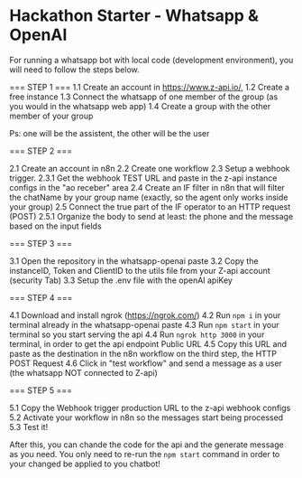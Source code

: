# Hackathon Starter - Whatsapp & OpenAI

For running a whatsapp bot with local code (development environment), you will need to follow the steps below.


=== STEP 1 ===
1.1 Create an account in https://www.z-api.io/, 
1.2 Create a free instance
1.3 Connect the whatsapp of one member of the group (as you would in the whatsapp web app)
1.4 Create a group with the other member of your group

Ps: one will be the assistent, the other will be the user

=== STEP 2 ===

2.1 Create an account in n8n 
2.2 Create one workflow
2.3 Setup a webhook trigger. 
2.3.1 Get the webhook TEST URL and paste in the z-api instance configs in the "ao receber" area
2.4 Create an IF filter in n8n that will filter the chatName by your group name (exactly, so the agent only works inside your group)
2.5 Connect the true part of the IF operator to an HTTP request (POST)
2.5.1 Organize the body to send at least: the phone and the message based on the input fields

=== STEP 3 ===

3.1 Open the repository in the whatsapp-openai paste
3.2 Copy the instanceID, Token and ClientID to the utils file from your Z-api account (security Tab)
3.3 Setup the .env file with the openAI apiKey

=== STEP 4 ===

4.1 Download and install ngrok (https://ngrok.com/)
4.2 Run `npm i` in your terminal already in the whatsapp-openai paste
4.3 Run `npm start` in your terminal so you start serving the api
4.4 Run `ngrok http 3000` in your terminal, in order to get the api endpoint Public URL
4.5 Copy this URL and paste as the destination in the n8n workflow on the third step, the HTTP POST Request
4.6 Click in "test workflow" and send a message as a user (the whatsapp NOT connected to Z-api)

=== STEP 5 ===

5.1 Copy the Webhook trigger production URL to the z-api webhook configs
5.2 Activate your workflow in n8n so the messages start being processed
5.3 Test it!


After this, you can chande the code for the api and the generate message as you need. You only need to re-run the `npm start` command in order to your changed be applied to you chatbot!
